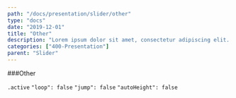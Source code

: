 ```yaml
---
path: "/docs/presentation/slider/other"
type: "docs"
date: "2019-12-01"
title: "Other"
description: "Lorem ipsum dolor sit amet, consectetur adipiscing elit. Nunc tempus laoreet leo sit amet iaculis."
categories: ["400-Presentation"]
parent: "Slider"
---
```


###Other

`.active` `"loop": false` `"jump": false` `"autoHeight": false`

<demo>
  <demovanilla src="demos/inline/demos/slider/other">
  </demovanilla>
</demo>
